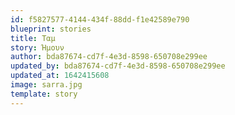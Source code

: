 ```yaml
---
id: f5827577-4144-434f-88dd-f1e42589e790
blueprint: stories
title: Ταμ
story: Ήμουν
author: bda87674-cd7f-4e3d-8598-650708e299ee
updated_by: bda87674-cd7f-4e3d-8598-650708e299ee
updated_at: 1642415608
image: sarra.jpg
template: story
---
```

